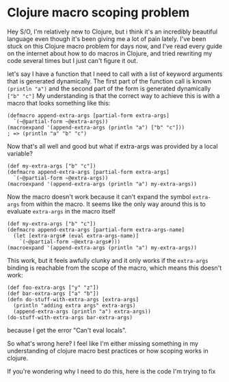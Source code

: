# Clojure macro scoping problem

Hey S/O,
I'm relatively new to Clojure, but i think it's an incredibly beautiful language even though it's been giving me a lot of pain lately. I've been stuck on this Clojure macro problem for days now, and I've read every guide on the internet about how to do macros in Clojure, and tried rewriting my code several times but I just can't figure it out.

let's say I have a function that I need to call with a list of keyword arguments that is generated dynamically. The first part of the function call is known `(println "a")` and the second part of the form is generated dynamically `["b" "c"]` My understanding is that the correct way to achieve this is with a macro that looks something like this:

```
(defmacro append-extra-args [partial-form extra-args]
  `(~@partial-form ~@extra-args))
(macroexpand '(append-extra-args (println "a") ["b" "c"]))
; => (println "a" "b" "c")
```

Now that's all well and good but what if extra-args was provided by a local variable?

```
(def my-extra-args ["b" "c"])
(defmacro append-extra-args [partial-form extra-args]
  `(~@partial-form ~@extra-args))
(macroexpand '(append-extra-args (println "a") my-extra-args))
```

Now the macro doesn't work because it can't expand the symbol `extra-args` from within the macro. It seems like the only way around this is to evaluate `extra-args` in the macro itself

```
(def my-extra-args ["b" "c"])
(defmacro append-extra-args [partial-form extra-args-name]
  (let [extra-args# (eval extra-args-name)]
    `(~@partial-form ~@extra-args#)))
(macroexpand '(append-extra-args (println "a") my-extra-args))
```

This work, but it feels awfully clunky and it only works if the `extra-args` binding is reachable from the scope of the macro, which means this doesn't work:

```
(def foo-extra-args ["y" "z"])
(def bar-extra-args ["a" "b"])
(defn do-stuff-with-extra-args [extra-args]
  (println "adding extra args" extra-args)
  (append-extra-args (println "a") extra-args))
(do-stuff-with-extra-args bar-extra-args)
```

because I get the error "Can't eval locals".

So what's wrong here? I feel like I'm either missing something in my understanding of clojure macro best practices or how scoping works in clojure.

If you're wondering why I need to do this, here is the code I'm trying to fix
